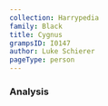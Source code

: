 ```yaml
---
collection: Harrypedia
family: Black
title: Cygnus
grampsID: I0147
author: Luke Schierer
pageType: person
---
```


### Analysis

